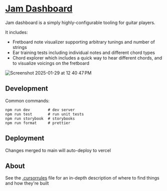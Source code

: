 # [Jam Dashboard](https://www.jamdashboard.com)

Jam dashboard is a simply highly-configurable tooling for guitar players.

It includes:
- Fretboard note visualizer supporting arbitrary tunings and number of strings
- Ear training tests including individual notes and different chord types
- Chord explorer which includes a quick way to hear different chords, and to visualize voicings on the fretboard

![Screenshot 2025-01-29 at 12 40 47 PM](https://github.com/user-attachments/assets/83cf4e61-c87c-4ce8-9c86-3af001230fb6)

## Development

Common commands:

```shellscript
npm run dev        # dev server
npm run test       # run unit tests
npm run storybook  # storybooks
npm run format     # prettier
```

## Deployment

Changes merged to main will auto-deploy to vercel


## About

See the [.cursorrules](./.cursorrules) file for an in-depth description of where to find things and how they're built
